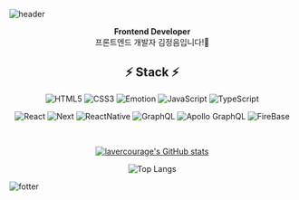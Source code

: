 ![header](https://capsule-render.vercel.app/api?type=waving&&color=0:F8B195,100:e53935&height=200&section=header&text=Jeongeum%20Kim&fontColor=ffffff&fontSize=60&animation=fadeIn&fontAlignY=40)
<div align=center>
  
__Frontend Developer__
<br/>
프론트엔드 개발자 김정음입니다!🙌
  
<h2>⚡️ Stack ⚡️</h2>
  
![HTML5](https://img.shields.io/badge/HTML5-E34F26?style=flat-square&logo=HTML5&logoColor=ffffff)
![CSS3](https://img.shields.io/badge/CSS3-1572B6?style=flat-square&logo=CSS3&logoColor=ffffff)
![Emotion](https://img.shields.io/badge/Emotion-C43BAD?style=flat-square&logo=CSS3&logoColor=ffffff)
![JavaScript](https://img.shields.io/badge/JavaScript-F7DF1E?style=flat-square)
![TypeScript](https://img.shields.io/badge/TypeScript-3178C6?style=flat-square&logo=TypeScript&logoColor=ffffff)
  
![React](https://img.shields.io/badge/React-61DAFB?style=flat-square&logo=React&logoColor=ffffff)
![Next](https://img.shields.io/badge/Next.js-000000?style=flat-square&logo=Next.js&logoColor=ffffff)
![ReactNative](https://img.shields.io/badge/React_Native-61DAFB?style=flat-square&logo=React&logoColor=ffffff)
![GraphQL](https://img.shields.io/badge/GraphQL-E10098?style=flat-square&logo=GraphQL&logoColor=ffffff)
![Apollo GraphQL](https://img.shields.io/badge/Apollo_GraphQL-311C87?style=flat-square&logo=Apollo-GraphQL&logoColor=ffffff)
![FireBase](https://img.shields.io/badge/Firebase-FFCA28?style=flat-square&logo=Firebase&logoColor=ffffff)

<br/>
  
[![lavercourage's GitHub stats](https://github-readme-stats.vercel.app/api?username=lavercourage&sho_icons=true&theme=kacho_ga)](https://github.com/anuraghazra/github-readme-stats)
  
![Top Langs](https://github-readme-stats.vercel.app/api/top-langs/?username=lavercourage&layout=compact&theme=monokai)

<!-- ![Top Langs](https://github-readme-stats.vercel.app/api/top-langs/?username=lavercourage&layout=default&theme=monokai) -->
<!-- ![Top Langs](https://github-readme-stats.vercel.app/api/top-langs/?username=lavercourage&layout=compact&theme=aura_dark) -->    
  
</div>


![fotter](https://capsule-render.vercel.app/api?type=waving&&color=0:e53935,100:F8B195&height=80&section=footer)

